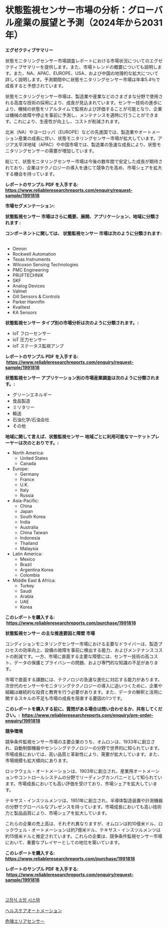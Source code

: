 <p><h1>状態監視センサー市場の分析：グローバル産業の展望と予測（2024年から2031年）</h1></p><p><strong>エグゼクティブサマリー</strong></p>
<p><p>状態モニタリングセンサー市場調査レポートにおける市場状況についてのエグゼクティブサマリーを提供します。また、市場トレンドの概要についても説明します。また、NA、APAC、EUROPE、USA、および中国の地理的な拡大について詳しく説明します。予測期間中に状態モニタリングセンサー市場は年率5.4％で成長すると予想されています。</p><p>状態モニタリングセンサー市場は、製造業や産業などのさまざまな分野で使用される高度な技術の採用により、成長が見込まれています。センサー技術の進歩により、機械の状態をリアルタイムで監視および評価することが可能となり、企業は機械の故障や停止を事前に予測し、メンテナンスを適時に行うことができます。これにより、生産性が向上し、コストが削減されます。</p><p>北米（NA）やヨーロッパ（EUROPE）などの先進国では、製造業やオートメーション産業の成長に伴い、状態モニタリングセンサー市場が拡大しています。アジア太平洋地域（APAC）や中国市場では、製造業の急速な成長により、状態モニタリングセンサーの需要が増加しています。</p><p>総じて、状態モニタリングセンサー市場は今後の数年間で安定した成長が期待されており、企業はテクノロジーの導入を通じて競争力を高め、市場シェアを拡大する機会を持っています。</p></p>
<p><strong>レポートのサンプル PDF を入手する: <a href="https://www.reliableresearchreports.com/enquiry/request-sample/1991818">https://www.reliableresearchreports.com/enquiry/request-sample/1991818</a></strong></p>
<p><strong>市場セグメンテーション:</strong></p>
<p><strong> 状態監視センサー 市場はさらに概要、展開、アプリケーション、地域に分類されます :</strong></p>
<p><strong>コンポーネントに関しては、 状態監視センサー 市場は次のように分類されます: &nbsp;</strong></p>
<p><ul><li>Omron</li><li>Rockwell Automation</li><li>Texas Instruments</li><li>Wilcoxon Sensing Technologies</li><li>PMC Engineering</li><li>PRUFTECHNIK</li><li>SKF</li><li>Analog Devices</li><li>Valmet</li><li>Gill Sensors & Controls</li><li>Parker Hannifin</li><li>Kvalitest</li><li>KA Sensors</li></ul></p>
<p><strong> 状態監視センサー タイプ別の市場分析は次のように分類されます。:</strong></p>
<p><ul><li>IoT フローセンサー</li><li>IoT 圧力センサー</li><li>IoT ステータス監視アンプ</li></ul></p>
<p><strong>レポートのサンプル PDF を入手する: &nbsp;<a href="https://www.reliableresearchreports.com/enquiry/request-sample/1991818">https://www.reliableresearchreports.com/enquiry/request-sample/1991818</a></strong></p>
<p><strong> 状態監視センサー アプリケーション別の市場産業調査は次のように分類されます。:</strong></p>
<p><ul><li>グリーンエネルギー</li><li>食品製造</li><li>ミリタリー</li><li>輸送</li><li>石油化学/石油会社</li><li>その他</li></ul></p>
<p><strong>地域に関して言えば、状態監視センサー 地域ごとに利用可能なマーケットプレーヤーは次のとおりです。:</strong></p>
<p><ul>
    <li>
        North America:
        <ul>
            <li>United States</li>
            <li>Canada</li>
        </ul>
    </li>
    <li>
        Europe:
        <ul>
            <li>Germany</li>
            <li>France</li>
            <li>U.K.</li>
            <li>Italy</li>
            <li>Russia</li>
        </ul>
    </li>
    <li>
        Asia-Pacific:
        <ul>
            <li>China</li>
            <li>Japan</li>
            <li>South Korea</li>
            <li>India</li>
            <li>Australia</li>
            <li>China Taiwan</li>
            <li>Indonesia</li>
            <li>Thailand</li>
            <li>Malaysia</li>
        </ul>
    </li>
    <li>
        Latin America:
        <ul>
            <li>Mexico</li>
            <li>Brazil</li>
            <li>Argentina Korea</li>
            <li>Colombia</li>
        </ul>
    </li>
    <li>
        Middle East & Africa:
        <ul>
            <li>Turkey</li>
            <li>Saudi</li>
            <li>Arabia</li>
            <li>UAE</li>
            <li>Korea</li>
        </ul>
    </li>
    </ul></p>
<p><strong>このレポートを購入する: &nbsp;<a href="https://www.reliableresearchreports.com/purchase/1991818">https://www.reliableresearchreports.com/purchase/1991818</a></strong></p>
<p><strong>状態監視センサー の主な推進要因と障壁 市場</strong></p>
<p><p>コンディションモニタリングセンサー市場における主要なドライバーは、製造プロセスの効率向上、設備の故障を事前に検出する能力、およびメンテナンスコストの削減です。一方、市場に直面する主要な障壁には、センサー技術の高コスト、データの保護とプライバシーの問題、および専門的な知識の不足があります。</p><p>市場で直面する課題には、テクノロジの急速な進化に対応する能力があります。次世代のセンサーやモニタリングテクノロジーの導入に追いつくために、企業や組織は継続的な投資と教育を行う必要があります。また、データの解釈と活用に関するスキルの不足も市場の成長を阻害する要因の1つです。</p></p>
<p><strong>このレポートを購入する前に、質問がある場合は問い合わせるか、共有してください。:&nbsp; <a href="https://www.reliableresearchreports.com/enquiry/pre-order-enquiry/1991818">https://www.reliableresearchreports.com/enquiry/pre-order-enquiry/1991818</a></strong></p>
<p><strong>競争環境</strong></p>
<p><p>競争条件監視センサー市場の主要企業のうち、オムロンは、1933年に創立され、自動制御機器やセンシングテクノロジーの分野で世界的に知られています。市場成長においては、高い品質と革新性により、需要が拡大しています。また、市場規模も拡大傾向にあります。</p><p>ロックウェル・オートメーションは、1903年に創立され、産業用オートメーションやコントロールシステムの分野でリーディングカンパニーとして知られています。市場成長においても高い評価を受けており、市場シェアを拡大しています。</p><p>テキサス・インスツルメンツは、1951年に創立され、半導体製造装置や計測機器の分野でグローバルなプレゼンスを持っています。市場成長においても高い技術力と製品品質により、市場シェアを拡大しています。</p><p>これらの企業の売上高は、それぞれ異なりますが、オムロンは約10億米ドル、ロックウェル・オートメーションは約7億米ドル、テキサス・インスツルメンツは約15億米ドルと推定されています。これらの企業は、競争条件監視センサー市場において、重要なプレイヤーとしての地位を築いています。</p></p>
<p><strong>このレポートを購入する: &nbsp; <a href="https://www.reliableresearchreports.com/purchase/1991818">https://www.reliableresearchreports.com/purchase/1991818</a></strong></p>
<p><strong>レポートのサンプル PDF を入手する: &nbsp;<a href="https://www.reliableresearchreports.com/enquiry/request-sample/1991818">https://www.reliableresearchreports.com/enquiry/request-sample/1991818</a></strong><strong></strong></p>
<p>&nbsp;</p>
<p><p><a href="https://medium.com/@sherlock567567/%EA%B3%A0%EC%A0%95-%EC%86%8C%ED%99%94-%EC%8B%9C%EC%8A%A4%ED%85%9C-%EC%8B%9C%EC%9E%A5-%EC%A0%84%EB%A7%9D-%EC%82%B0%EC%97%85-%EA%B0%9C%EC%9A%94-%EB%B0%8F-%EC%98%88%EC%B8%A1-2024%EB%85%84%EB%B6%80%ED%84%B0-2031%EB%85%84-38108dadffa5">고정식 소방 시스템</a></p><p><a href="https://github.com/ycmtqqhvk3273/Market-Research-Report-List-1/blob/main/68144718390.md">ヘルスケアオートメーション</a></p><p><a href="https://github.com/SarahFahey88/Market-Research-Report-List-1/blob/main/49848118389.md">危険エリアセンサー</a></p></p>